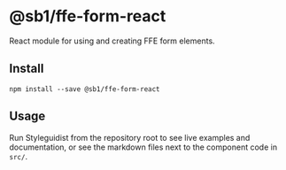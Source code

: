 # @sb1/ffe-form-react

React module for using and creating FFE form elements.

## Install

```
npm install --save @sb1/ffe-form-react
```

## Usage

Run Styleguidist from the repository root to see live examples and documentation,
or see the markdown files next to the component code in `src/`.